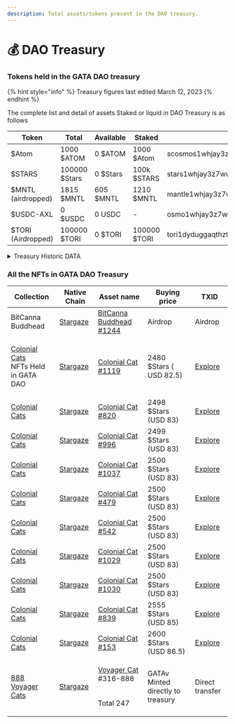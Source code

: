 ```yaml
---
description: Total assets/tokens present in the DAO treasury.
---
```


# 💰 DAO Treasury&#x20;

### Tokens held in the GATA DAO treasury

{% hint style="info" %}
Treasury figures last edited March 12, 2023
{% endhint %}

The complete list and detail of assets Staked or liquid in DAO Treasury is as follows

| Token              | Total         | Available | Staked       | Address                                        |
| ------------------ | ------------- | --------- | ------------ | ---------------------------------------------- |
| $Atom              | 1000 $ATOM    | 0 $ATOM   | 1000 $Atom   | scosmos1whjay3z7ww5zzhydxpt8xffu587jh9905f7jvf |
| $STARS             | 100000 $Stars | 0 $Stars  | 100k $STARS  | stars1whjay3z7ww5zzhydxpt8xffu587jh990q4f08c   |
| $MNTL (airdropped) | 1815 $MNTL    | 605 $MNTL | 1210 $MNTL   | mantle1whjay3z7ww5zzhydxpt8xffu587jh9902d9hnr  |
| $USDC-AXL          | 0 $USDC       | 0 USDC    | -            | osmo1whjay3z7ww5zzhydxpt8xffu587jh990ujdz6m    |
| $TORI (Airdropped) | 100000 $TORI  | 0 $TORI   | 100000 $TORI | tori1dyduggaqthztgm8tnk59flkeu3l3qvpzj9w997    |



<details>

<summary>Treasury Historic DATA</summary>



</details>

### All the NFTs in GATA DAO Treasury&#x20;

| Collection                                                                                                                                                          | Native Chain                                 | Asset name                                                                                                                                                         | Buying price                      | TXID                                                                                                             |
| ------------------------------------------------------------------------------------------------------------------------------------------------------------------- | -------------------------------------------- | ------------------------------------------------------------------------------------------------------------------------------------------------------------------ | --------------------------------- | ---------------------------------------------------------------------------------------------------------------- |
| BitCanna Buddhead                                                                                                                                                   | [Stargaze](https://www.mintscan.io/stargaze) | [BitCanna Buddhead #1244](https://app.stargaze.zone/media/stars1w4dff5myjyzymk8tkpjrzj6gnv352hcdpt2dszweqnff927a9xmqc7e0gv/1244)                                   | Airdrop                           | Airdrop                                                                                                          |
| <p><a href="https://app.stargaze.zone/marketplace/stars1yw4xvtc43me9scqfr2jr2gzvcxd3a9y4eq7gaukreugw2yd2f8tssqyvcm">Colonial Cats</a><br>NFTs Held in GATA DAO </p> | [Stargaze](https://www.mintscan.io/stargaze) | [Colonial Cat #1119](https://app.stargaze.zone/marketplace/stars1yw4xvtc43me9scqfr2jr2gzvcxd3a9y4eq7gaukreugw2yd2f8tssqyvcm/823)                                   | 2480 $Stars ( USD 82.5)           | [Explore](https://www.mintscan.io/stargaze/txs/23FBB77A756872CFFBA4FAC6D9EEB798ECB198AA182091B4B8CE3B07219F0D79) |
| [Colonial Cats](https://app.stargaze.zone/marketplace/stars1yw4xvtc43me9scqfr2jr2gzvcxd3a9y4eq7gaukreugw2yd2f8tssqyvcm)                                             | [Stargaze](https://www.mintscan.io/stargaze) | [Colonial Cat #820](https://app.stargaze.zone/marketplace/stars1yw4xvtc43me9scqfr2jr2gzvcxd3a9y4eq7gaukreugw2yd2f8tssqyvcm/598)                                    | 2498 $Stars (USD 83)              | [Explore](https://www.mintscan.io/stargaze/txs/05427B15EA7D697A0C470F077F1B8377565AFE4859CD314771F83AB27DA6DFEC) |
| [Colonial Cats](https://app.stargaze.zone/marketplace/stars1yw4xvtc43me9scqfr2jr2gzvcxd3a9y4eq7gaukreugw2yd2f8tssqyvcm)                                             | [Stargaze](https://www.mintscan.io/stargaze) | [Colonial Cat #996](https://app.stargaze.zone/media/stars1yw4xvtc43me9scqfr2jr2gzvcxd3a9y4eq7gaukreugw2yd2f8tssqyvcm/728)                                          | 2499 $Stars (USD 83)              | [Explore](https://www.mintscan.io/stargaze/txs/F884DEB11484A5F942402C5B48936C7EF5CFEF75C04D832EAF23341C44AE7B79) |
| [Colonial Cats](https://app.stargaze.zone/marketplace/stars1yw4xvtc43me9scqfr2jr2gzvcxd3a9y4eq7gaukreugw2yd2f8tssqyvcm)                                             | [Stargaze](https://www.mintscan.io/stargaze) | [Colonial Cat #1037](https://app.stargaze.zone/media/stars1yw4xvtc43me9scqfr2jr2gzvcxd3a9y4eq7gaukreugw2yd2f8tssqyvcm/760)                                         | 2500 $Stars (USD 83)              | [Explore](https://www.mintscan.io/stargaze/txs/8F93A710417FAE99839FF0E6C7D8CC55430232F891253D4D7969B28EF55B0E2A) |
| [Colonial Cats](https://app.stargaze.zone/marketplace/stars1yw4xvtc43me9scqfr2jr2gzvcxd3a9y4eq7gaukreugw2yd2f8tssqyvcm)                                             | [Stargaze](https://www.mintscan.io/stargaze) | [Colonial Cat #479](https://app.stargaze.zone/media/stars1yw4xvtc43me9scqfr2jr2gzvcxd3a9y4eq7gaukreugw2yd2f8tssqyvcm/354)                                          | 2500 $Stars (USD 83)              | [Explore](https://www.mintscan.io/stargaze/txs/5DB94425887E488BE1D11DC4361E47416990E5AC08E4943386A7EC5735995530) |
| [Colonial Cats](https://app.stargaze.zone/marketplace/stars1yw4xvtc43me9scqfr2jr2gzvcxd3a9y4eq7gaukreugw2yd2f8tssqyvcm)                                             | [Stargaze](https://www.mintscan.io/stargaze) | [Colonial Cat #542](https://app.stargaze.zone/media/stars1yw4xvtc43me9scqfr2jr2gzvcxd3a9y4eq7gaukreugw2yd2f8tssqyvcm/407)                                          | 2500 $Stars (USD 83)              | [Explore](https://www.mintscan.io/stargaze/txs/14CEE8C4FFDD32C5079C18815D63E38DBF9A976906FD4D80401BE95649FB9621) |
| [Colonial Cats](https://app.stargaze.zone/marketplace/stars1yw4xvtc43me9scqfr2jr2gzvcxd3a9y4eq7gaukreugw2yd2f8tssqyvcm)                                             | [Stargaze](https://www.mintscan.io/stargaze) | [Colonial Cat #1029](https://app.stargaze.zone/media/stars1yw4xvtc43me9scqfr2jr2gzvcxd3a9y4eq7gaukreugw2yd2f8tssqyvcm/752)                                         | 2500 $Stars (USD 83)              | [Explore](https://www.mintscan.io/stargaze/txs/1BB47B1CE3504C44BB3AA76742CBDED48D9FB7B0680F9992926DEA08BF5B8899) |
| [Colonial Cats](https://app.stargaze.zone/marketplace/stars1yw4xvtc43me9scqfr2jr2gzvcxd3a9y4eq7gaukreugw2yd2f8tssqyvcm)                                             | [Stargaze](https://www.mintscan.io/stargaze) | [Colonial Cat #1030](https://app.stargaze.zone/media/stars1yw4xvtc43me9scqfr2jr2gzvcxd3a9y4eq7gaukreugw2yd2f8tssqyvcm/753)                                         | 2500 $Stars (USD 83)              | [Explore](https://www.mintscan.io/stargaze/txs/94C46F2A94AD03D68E3A35E43DDD1315D45235538819FA80FA3B5147E1803A97) |
| [Colonial Cats](https://app.stargaze.zone/marketplace/stars1yw4xvtc43me9scqfr2jr2gzvcxd3a9y4eq7gaukreugw2yd2f8tssqyvcm)                                             | [Stargaze](https://www.mintscan.io/stargaze) | [Colonial Cat #839](https://app.stargaze.zone/media/stars1yw4xvtc43me9scqfr2jr2gzvcxd3a9y4eq7gaukreugw2yd2f8tssqyvcm/613)                                          | 2555 $Stars (USD 85)              | [Explore](https://www.mintscan.io/stargaze/txs/51DF8AFDC82C06A3715B1993F2D3870C8C8031679EE8913B14F44B434B913873) |
| [Colonial Cats](https://app.stargaze.zone/marketplace/stars1yw4xvtc43me9scqfr2jr2gzvcxd3a9y4eq7gaukreugw2yd2f8tssqyvcm)                                             | [Stargaze](https://www.mintscan.io/stargaze) | [Colonial Cat #153](https://app.stargaze.zone/media/stars1yw4xvtc43me9scqfr2jr2gzvcxd3a9y4eq7gaukreugw2yd2f8tssqyvcm/111)                                          | 2600 $Stars (USD 86.5)            | [Explore](https://www.mintscan.io/stargaze/txs/534A460B0B5F10BC1A9A7A75B12FE573F25AAE087A9763A5326BC00DBA390977) |
| [888 Voyager Cats](https://app.stargaze.zone/launchpad/stars1puhek9hsvj9nnk6hxg7mjchh0pxxsuyjxjv5cy8qyjlj4tz7we7s6mclum)                                            | [Stargaze](https://www.mintscan.io/stargaze) | <p><a href="https://app.stargaze.zone/launchpad/stars1puhek9hsvj9nnk6hxg7mjchh0pxxsuyjxjv5cy8qyjlj4tz7we7s6mclum">Voyager Cat</a> #316-888</p><p><br>Total 247</p> | GATAv Minted directly to treasury | Direct transfer                                                                                                  |

